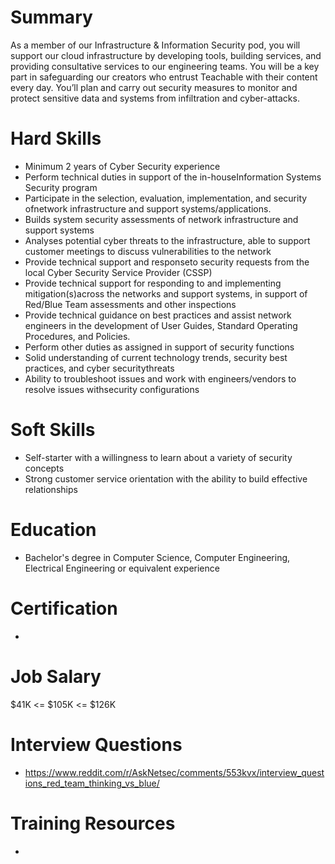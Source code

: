 # Summary
As a member of our Infrastructure & Information Security pod, you will support our cloud infrastructure by developing tools, building services, and providing consultative services to our engineering teams. You will be a key part in safeguarding our creators who entrust Teachable with their content every day. You’ll plan and carry out security measures to monitor and protect sensitive data and systems from infiltration and cyber-attacks.

# Hard Skills
* Minimum 2 years of Cyber Security experience 
* Perform technical duties in support of the in-houseInformation Systems Security program
* Participate in the selection, evaluation, implementation, and security ofnetwork infrastructure and support systems/applications.
* Builds system security assessments of network infrastructure and support systems
* Analyses potential cyber threats to the infrastructure, able to support customer meetings to discuss vulnerabilities to the network
* Provide technical support and responseto security requests from the local Cyber Security Service Provider (CSSP)
* Provide technical support for responding to and implementing mitigation(s)across the networks and support systems, in support of Red/Blue Team assessments and other inspections
* Provide technical guidance on best practices and assist network engineers in the development of User Guides, Standard Operating Procedures, and Policies.
* Perform other duties as assigned in support of security functions
* Solid understanding of current technology trends, security best practices, and cyber securitythreats
* Ability to troubleshoot issues and work with engineers/vendors to resolve issues withsecurity configurations




# Soft Skills
* Self-starter with a willingness to learn about a variety of security concepts
* Strong customer service orientation with the ability to build effective relationships

# Education
  * Bachelor's degree in Computer Science, Computer Engineering, Electrical Engineering or equivalent experience


# Certification
  * 


# Job Salary
$41K <= $105K <= $126K


# Interview Questions
 * https://www.reddit.com/r/AskNetsec/comments/553kvx/interview_questions_red_team_thinking_vs_blue/


# Training Resources
  * 



